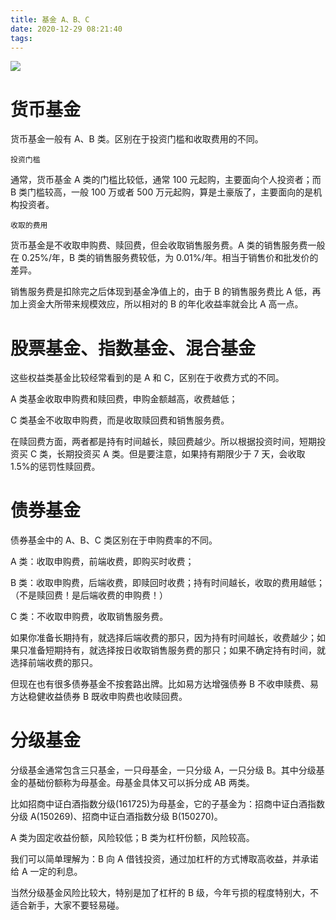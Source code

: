 ```yaml
---
title: 基金 A、B、C
date: 2020-12-29 08:21:40
tags:
---
```


![](jason-briscoe-amLfrL8LGls-unsplash.jpg)

# 货币基金

货币基金一般有 A、B 类。区别在于投资门槛和收取费用的不同。

`投资门槛`

通常，货币基金 A 类的门槛比较低，通常 100 元起购，主要面向个人投资者；而 B 类门槛较高，一般 100 万或者 500 万元起购，算是土豪版了，主要面向的是机构投资者。

`收取的费用`

货币基金是不收取申购费、赎回费，但会收取销售服务费。A 类的销售服务费一般在 0.25%/年，B 类的销售服务费较低，为 0.01%/年。相当于销售价和批发价的差异。

销售服务费是扣除完之后体现到基金净值上的，由于 B 的销售服务费比 A 低，再加上资金大所带来规模效应，所以相对的 B 的年化收益率就会比 A 高一点。

<!--more-->

# 股票基金、指数基金、混合基金

这些权益类基金比较经常看到的是 A 和 C，区别在于收费方式的不同。

A 类基金收取申购费和赎回费，申购金额越高，收费越低；

C 类基金不收取申购费，而是收取赎回费和销售服务费。

在赎回费方面，两者都是持有时间越长，赎回费越少。所以根据投资时间，短期投资买 C 类，长期投资买 A 类。但是要注意，如果持有期限少于 7 天，会收取 1.5%的惩罚性赎回费。

# 债券基金

债券基金中的 A、B、C 类区别在于申购费率的不同。

A 类：收取申购费，前端收费，即购买时收费；

B 类：收取申购费，后端收费，即赎回时收费；持有时间越长，收取的费用越低；（不是赎回费！是后端收费的申购费！）

C 类：不收取申购费，收取销售服务费。

如果你准备长期持有，就选择后端收费的那只，因为持有时间越长，收费越少；如果只准备短期持有，就选择按日收取销售服务费的那只；如果不确定持有时间，就选择前端收费的那只。

但现在也有很多债券基金不按套路出牌。比如易方达增强债券 B 不收申赎费、易方达稳健收益债券 B 既收申购费也收赎回费。

# 分级基金

分级基金通常包含三只基金，一只母基金，一只分级 A，一只分级 B。其中分级基金的基础份额称为母基金。母基金具体又可以拆分成 AB 两类。

比如招商中证白酒指数分级(161725)为母基金，它的子基金为：招商中证白酒指数分级 A(150269)、招商中证白酒指数分级 B(150270)。

A 类为固定收益份额，风险较低；B 类为杠杆份额，风险较高。

我们可以简单理解为：B 向 A 借钱投资，通过加杠杆的方式博取高收益，并承诺给 A 一定的利息。

当然分级基金风险比较大，特别是加了杠杆的 B 级，今年亏损的程度特别大，不适合新手，大家不要轻易碰。
